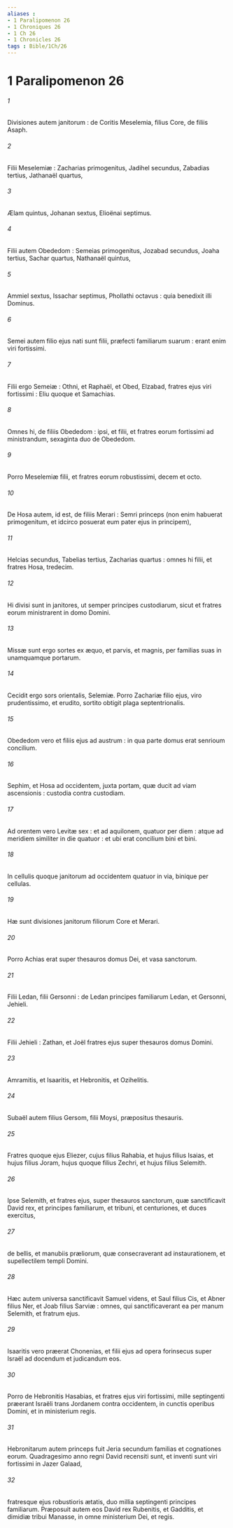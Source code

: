 ```yaml
---
aliases : 
- 1 Paralipomenon 26
- 1 Chroniques 26
- 1 Ch 26
- 1 Chronicles 26
tags : Bible/1Ch/26
---
```


# 1 Paralipomenon 26

###### 1
Divisiones autem janitorum : de Coritis Meselemia, filius Core, de filiis Asaph.
###### 2
Filii Meselemiæ : Zacharias primogenitus, Jadihel secundus, Zabadias tertius, Jathanaël quartus,
###### 3
Ælam quintus, Johanan sextus, Elioënai septimus.
###### 4
Filii autem Obededom : Semeias primogenitus, Jozabad secundus, Joaha tertius, Sachar quartus, Nathanaël quintus,
###### 5
Ammiel sextus, Issachar septimus, Phollathi octavus : quia benedixit illi Dominus.
###### 6
Semei autem filio ejus nati sunt filii, præfecti familiarum suarum : erant enim viri fortissimi.
###### 7
Filii ergo Semeiæ : Othni, et Raphaël, et Obed, Elzabad, fratres ejus viri fortissimi : Eliu quoque et Samachias.
###### 8
Omnes hi, de filiis Obededom : ipsi, et filii, et fratres eorum fortissimi ad ministrandum, sexaginta duo de Obededom.
###### 9
Porro Meselemiæ filii, et fratres eorum robustissimi, decem et octo.
###### 10
De Hosa autem, id est, de filiis Merari : Semri princeps (non enim habuerat primogenitum, et idcirco posuerat eum pater ejus in principem),
###### 11
Helcias secundus, Tabelias tertius, Zacharias quartus : omnes hi filii, et fratres Hosa, tredecim.
###### 12
Hi divisi sunt in janitores, ut semper principes custodiarum, sicut et fratres eorum ministrarent in domo Domini.
###### 13
Missæ sunt ergo sortes ex æquo, et parvis, et magnis, per familias suas in unamquamque portarum.
###### 14
Cecidit ergo sors orientalis, Selemiæ. Porro Zachariæ filio ejus, viro prudentissimo, et erudito, sortito obtigit plaga septentrionalis.
###### 15
Obededom vero et filiis ejus ad austrum : in qua parte domus erat senrioum concilium.
###### 16
Sephim, et Hosa ad occidentem, juxta portam, quæ ducit ad viam ascensionis : custodia contra custodiam.
###### 17
Ad orentem vero Levitæ sex : et ad aquilonem, quatuor per diem : atque ad meridiem similiter in die quatuor : et ubi erat concilium bini et bini.
###### 18
In cellulis quoque janitorum ad occidentem quatuor in via, binique per cellulas.
###### 19
Hæ sunt divisiones janitorum filiorum Core et Merari.
###### 20
Porro Achias erat super thesauros domus Dei, et vasa sanctorum.
###### 21
Filii Ledan, filii Gersonni : de Ledan principes familiarum Ledan, et Gersonni, Jehieli.
###### 22
Filii Jehieli : Zathan, et Joël fratres ejus super thesauros domus Domini.
###### 23
Amramitis, et Isaaritis, et Hebronitis, et Ozihelitis.
###### 24
Subaël autem filius Gersom, filii Moysi, præpositus thesauris.
###### 25
Fratres quoque ejus Eliezer, cujus filius Rahabia, et hujus filius Isaias, et hujus filius Joram, hujus quoque filius Zechri, et hujus filius Selemith.
###### 26
Ipse Selemith, et fratres ejus, super thesauros sanctorum, quæ sanctificavit David rex, et principes familiarum, et tribuni, et centuriones, et duces exercitus,
###### 27
de bellis, et manubiis præliorum, quæ consecraverant ad instaurationem, et supellectilem templi Domini.
###### 28
Hæc autem universa sanctificavit Samuel videns, et Saul filius Cis, et Abner filius Ner, et Joab filius Sarviæ : omnes, qui sanctificaverant ea per manum Selemith, et fratrum ejus.
###### 29
Isaaritis vero præerat Chonenias, et filii ejus ad opera forinsecus super Israël ad docendum et judicandum eos.
###### 30
Porro de Hebronitis Hasabias, et fratres ejus viri fortissimi, mille septingenti præerant Israëli trans Jordanem contra occidentem, in cunctis operibus Domini, et in ministerium regis.
###### 31
Hebronitarum autem princeps fuit Jeria secundum familias et cognationes eorum. Quadragesimo anno regni David recensiti sunt, et inventi sunt viri fortissimi in Jazer Galaad,
###### 32
fratresque ejus robustioris ætatis, duo millia septingenti principes familiarum. Præposuit autem eos David rex Rubenitis, et Gadditis, et dimidiæ tribui Manasse, in omne ministerium Dei, et regis.
